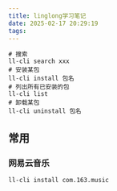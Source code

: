 ```yaml
---
title: linglong学习笔记
date: 2025-02-17 20:29:19
tags:
---
```


```shell
# 搜索
ll-cli search xxx
# 安装某包
ll-cli install 包名
# 列出所有已安装的包
ll-cli list
# 卸载某包
ll-cli uninstall 包名
```

## 常用

### 网易云音乐

```shell
ll-cli install com.163.music
```
